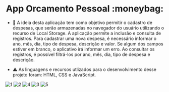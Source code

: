 <h1 align="center">App Orcamento Pessoal :moneybag:</h1>

- 📂 A ideia desta aplicação tem como objetivo permitir o cadastro de despesas, que serão armazenadas no navegador do usuário utilizando o recurso de Local Storage. A aplicação permite a inclusão e consulta de registros. Para cadastrar uma nova despesa, é necessário informar o ano, mês, dia, tipo de despesa, descrição e valor. Se algum dos campos estiver em branco, o aplicativo irá informar um erro. Ao consultar os registros, é possível filtrá-los por ano, mês, dia, tipo de despesa e descrição.

- ⚠️ As linguagens e recursos utlizados para o desenvolvimento desse projeto foram: HTML, CSS e JavaScript.

![1](https://github.com/GautamaJr/meus-projetos/assets/109612954/af156c28-96a7-4d3d-9c0a-9eb3f1bfda48)
![2](https://github.com/GautamaJr/meus-projetos/assets/109612954/fc9ba597-3c2a-47d6-9f70-011a14b470a4)
![4](https://github.com/GautamaJr/meus-projetos/assets/109612954/f4e4585b-0a46-4ee4-82a1-169ab7048643)
![3](https://github.com/GautamaJr/meus-projetos/assets/109612954/3cb4ea8d-d94b-46aa-ac19-7d191c929866)
![5](https://github.com/GautamaJr/meus-projetos/assets/109612954/106d7dde-f24a-4ede-b3c0-604d758d3091)

